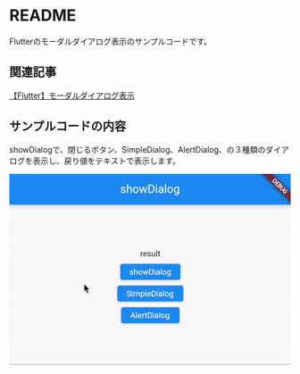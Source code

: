# README

Flutterのモーダルダイアログ表示のサンプルコードです。

## 関連記事
[【Flutter】モーダルダイアログ表示](https://cbtdev.net/flutter-modaldialog-basic/)

## サンプルコードの内容

showDialogで、閉じるボタン、SimpleDialog、AlertDialog、の３種類のダイアログを表示し、戻り値をテキストで表示します。

![sample](sample.gif "サンプル")
